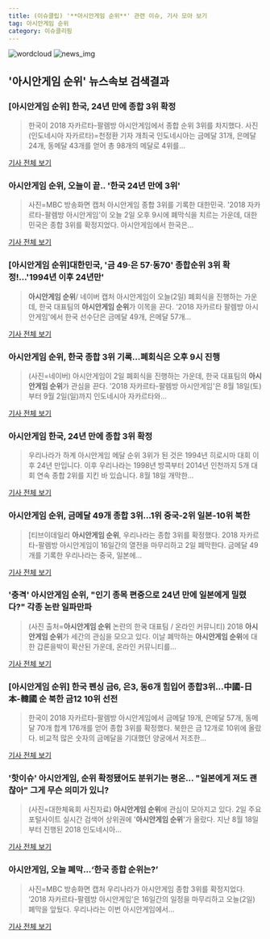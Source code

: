 ```yaml
---
title: (이슈클립) '**아시안게임 순위**' 관련 이슈, 기사 모아 보기
tag: 아시안게임 순위
category: 이슈클리핑
---
```

![wordcloud](https://s3.ap-northeast-2.amazonaws.com/lyrics101-wordcloud/2018-09-02-1535858741.png)
![news_img](https://user-images.githubusercontent.com/42597476/44507050-1206f400-a6e4-11e8-8d98-7ffbfebb353f.png)
## **'**아시안게임 순위**'** 뉴스속보 검색결과
### [**아시안게임 순위**] 한국, 24년 만에 종합 3위 확정

>한국이 2018 자카르타-팔렘방 아시안게임에서 종합 순위 3위를 차지했다. 사진(인도네시아 자카르타)=천정환 기자 개최국 인도네시아는 금메달 31개, 은메달 24개, 동메달 43개를 얻어 총 98개의 메달로 4위를...

<a href="http://sports.mk.co.kr/view.php?year=2018&no=551730" target="_blank">기사 전체 보기</a>

### **아시안게임 순위**, 오늘이 끝.. '한국 24년 만에 3위'

>사진=MBC 방송화면 캡처 아시안게임 종합 3위를 기록한 대한민국. '2018 자카르타-팔렘방 아시안게임'이 오늘 2일 오후 9시에 폐막식을 치르는 가운데, 대한민국은 종합 3위를 확정지었다. 아시안게임에서 한국은...

<a href="http://www.gukjenews.com/news/articleView.html?idxno=984425" target="_blank">기사 전체 보기</a>

### [**아시안게임 순위**]대한민국, '금 49·은 57·동70' 종합순위 3위 확정!…'1994년 이후 24년만'

>**아시안게임 순위**/ 네이버 캡처  아시안게임이 오늘(2일) 폐회식을 진행하는 가운데, 한국 대표팀의 **아시안게임 순위**가 이목을 끈다.   '2018 자카르타 팔렘방 아시안게임'에서 한국 선수단은 금메달 49개, 은메달 57개...

<a href="http://www.kyeongin.com/main/view.php?key=20180902000728361" target="_blank">기사 전체 보기</a>

### **아시안게임 순위**, 한국 종합 3위 기록...폐회식은 오후 9시 진행

>(사진=네이버) 아시안게임이 2일 폐회식을 진행하는 가운데, 한국 대표팀의 **아시안게임 순위**가 관심을 끈다. '2018 자카르타-팔렘방 아시안게임'은 8월 18일(토)부터 9월 2일(일)까지 인도네시아 자카르타와...

<a href="http://www.anewsa.com/detail.php?number=1364850&thread=06r02" target="_blank">기사 전체 보기</a>

### 아시안게임 한국, 24년 만에 종합 3위 확정

>우리나라가 하계 아시안게임 메달 순위 3위가 된 것은 1994년 히로시마 대회 이후 24년 만입니다. 이후 우리나라는 1998년 방콕부터 2014년 인천까지 5개 대회 연속 종합 2위를 지킨 바 있습니다. 8월 18일 개막한...

<a href="https://news.sbs.co.kr/news/endPage.do?news_id=N1004916513&plink=ORI&cooper=NAVER" target="_blank">기사 전체 보기</a>

### **아시안게임 순위**, 금메달 49개 종합 3위…1위 중국-2위 일본-10위 북한

>[티브이데일리 **아시안게임 순위**, 우리나라는 종합 3위를 확정했다. 2018 자카르타-팔렘방 아시안게임이 16일간의 열전을 마무리하고 2일 폐막한다. 금메달 49개를 기록한 우리나라는 중국, 일본에...

<a href="http://tvdaily.asiae.co.kr/read.php3?aid=15358443741391049002" target="_blank">기사 전체 보기</a>

### '충격' **아시안게임 순위**, "인기 종목 편중으로 24년 만에 일본에게 밀렸다?" 각종 논란 일파만파

>(사진 출처=**아시안게임 순위** 논란의 한국 대표팀 / 온라인 커뮤니티) 2018 **아시안게임 순위**가 세간의 관심을 모으고 있다. 이날 폐막하는 **아시안게임 순위**에 대한 갑론을박이 확산된 가운데, 온라인 커뮤니티를...

<a href="http://www.kns.tv/news/articleView.html?idxno=465410" target="_blank">기사 전체 보기</a>

### [**아시안게임 순위**] 한국 펜싱 금6, 은3, 동6개 힘입어 종합3위…中國-日本-韓國 순 북한 금12 10위 선전

>한국이 2018 자카르타-팔렘방 아시안게임에서 금메달 19개, 은메달 57개, 동메달 70개 합계 176개를 얻어 종합 3위를 확정했다. 북한은 금 12개로 10위에 올랐다. 비교적 많은 숫자의 금메달을 기대했던 양궁에서 저조한...

<a href="http://www.gyotongn.com/news/articleView.html?idxno=198102" target="_blank">기사 전체 보기</a>

### '핫이슈' 아시안게임, 순위 확정됐어도 분위기는 평온... "일본에게 져도 괜찮아" 그게 무슨 의미가 있니?

>(사진=대한체육회 사진자료) **아시안게임 순위**에 관심이 모아지고 있다. 2일 주요 포털사이트 실시간 검색어 상위권에 '**아시안게임 순위**'가 올랐다.  지난 8월 18일부터 진행된 2018 인도네시아...

<a href="http://www.siminilbo.co.kr/news/articleView.html?idxno=578014" target="_blank">기사 전체 보기</a>

### 아시안게임, 오늘 폐막...‘한국 종합 순위는?’

>사진=MBC 방송화면 캡처 우리나라가 아시안게임 종합 3위를 확정지었다. ‘2018 자카르타-팔렘방 아시안게임’은 16일간의 일정을 마무리하고 오늘(2일) 폐막을 앞뒀다. 우리나라는 이번 아시안게임에서...

<a href="http://daily.hankooki.com/lpage/entv/201809/dh20180902103313139030.htm" target="_blank">기사 전체 보기</a>


